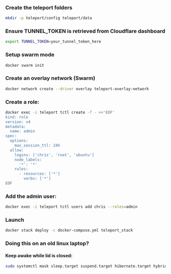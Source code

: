 ### Create the teleport folders
```bash
mkdir -p teleport/config teleport/data
```

### Ensure TUNNEL_TOKEN is retrieved from Cloudflare dashboard
```bash
export TUNNEL_TOKEN=your_tunnel_token_here
```

### Setup swarm mode
```bash
docker swarm init
```

### Create an overlay network (Swarm)
```bash
docker network create --driver overlay teleport-overlay-network
```

### Create a role:
```bash
docker exec -i teleport tctl create -f - <<'EOF'
kind: role
version: v4
metadata:
  name: admin
spec:
  options:
    max_session_ttl: 24h
  allow:
    logins: ['chris', 'root', 'ubuntu']
    node_labels:
      '*': '*'
    rules:
      - resources: ['*']
        verbs: ['*']
EOF
```

### Add the admin user:
```bash
docker exec -i teleport tctl users add chris --roles=admin
```

### Launch
```bash
docker stack deploy -c docker-compose.yml teleport_stack
```

### Doing this on an old linux laptop?
#### Keep awake while lid is closed:
```bash
sudo systemctl mask sleep.target suspend.target hibernate.target hybrid-sleep.target
```